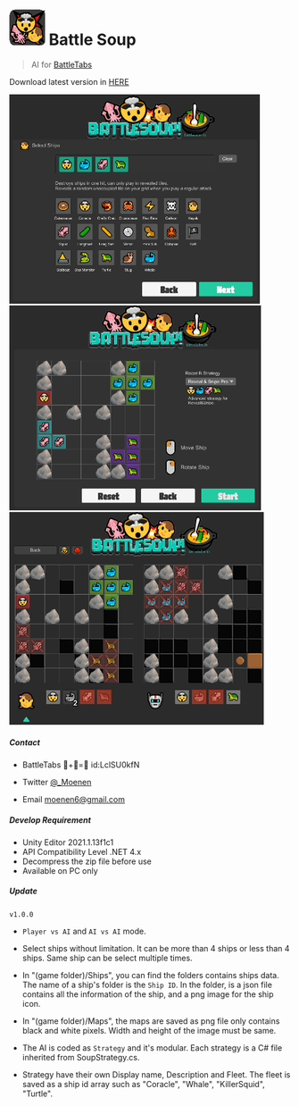 # <img src="_Res/Logo Small.png" alt="Logo" style="zoom:100%;" />    Battle Soup

> AI for [BattleTabs](https://battletabs.io)

Download latest version in [HERE](https://github.com/Mo-enen/Battle-Soup/releases)



<img src="_Res/Screenshot 1.png" style="zoom:100%;" />

<img src="_Res/Screenshot 2.png" style="zoom:100%;" />

<img src="_Res/Screenshot 3.png" style="zoom:100%;" />



##### Contact

- BattleTabs 🎃+🥒=🥘  id:LclSU0kfN

- Twitter [@_Moenen](https://twitter.com/_Moenen)
- Email moenen6@gmail.com



##### Develop Requirement

- Unity Editor 2021.1.13f1c1
- API Compatibility Level .NET 4.x
- Decompress the zip file before use
- Available on PC only



##### Update

`v1.0.0`

-  `Player vs AI` and `AI vs AI` mode. 
- Select ships without limitation. It can be more than 4 ships or less than 4 ships. Same ship can be select multiple times.

- In "(game folder)/Ships", you can find the folders contains ships data. The name of a ship's folder is the `Ship ID`. In the folder, is a json file contains all the information of the ship, and a png image for the ship icon. 
- In "(game folder)/Maps", the maps are saved as png file only contains black and white pixels. Width and height of the image must be same.
- The AI is coded as `Strategy` and it's modular. Each strategy is a C# file inherited from SoupStrategy.cs. 
- Strategy have their own Display name, Description and Fleet. The fleet is saved as a ship id array such as "Coracle", "Whale", "KillerSquid", "Turtle".











